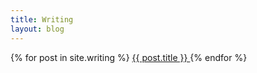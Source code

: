 ```yaml
---
title: Writing
layout: blog
---
```

{% for post in site.writing %}
<a href="{{ post.url }}">
    {{ post.title }}
</a>
{% endfor %}
